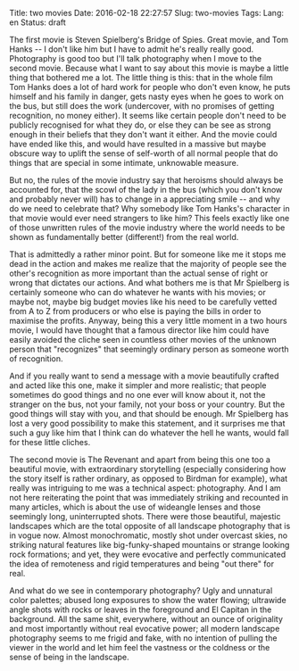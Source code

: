 Title: two movies
Date: 2016-02-18 22:27:57
Slug: two-movies
Tags:
Lang: en
Status: draft

The first movie is Steven Spielberg's Bridge of Spies. Great movie, and Tom Hanks -- I don't like him but I have to admit he's really really good. Photography is good too but I'll talk photography when I move to the second movie. Because what I want to say about this movie is maybe a little thing that bothered me a lot. The little thing is this: that in the whole film Tom Hanks does a lot of hard work for people who don't even know, he puts himself and his family in danger, gets nasty eyes when he goes to work on the bus, but still does the work (undercover, with no promises of getting recognition, no money either). It seems like certain people don't need to be publicly recognised for what they do, or else they can be see as strong enough in their beliefs that they don't want it either. And the movie could have ended like this, and would have resulted in a massive but maybe obscure way to uplift the sense of self-worth of all normal people that do things that are special in some intimate, unknowable measure.

<!-- PELICAN_END_SUMMARY -->

But no, the rules of the movie industry say that heroisms should always be accounted for, that the scowl of the lady in the bus (which you don't know and probably never will) has to change in a appreciating smile -- and why do we need to celebrate that? Why somebody like Tom Hanks's character in that movie would ever need strangers to like him? This feels exactly like one of those unwritten rules of the movie industry where the world needs to be shown as fundamentally better (different!) from the real world.

That is admittedly a rather minor point. But for someone like me it stops me dead in the action and makes me realize that the majority of people see the other's recognition as more important than the actual sense of right or wrong that dictates our actions. And what bothers me is that Mr Spielberg is certainly someone who can do whatever he wants with his movies; or maybe not, maybe big budget movies like his need to be carefully vetted from A to Z from producers or who else is paying the bills in order to maximise the profits. Anyway, being this a very little moment in a two hours movie, I would have thought that a famous director like him could have easily avoided the cliche seen in countless other movies of the unknown person that "recognizes" that seemingly ordinary person as someone worth of recognition.

And if you really want to send a message with a movie beautifully crafted and acted like this one, make it simpler and more realistic; that people sometimes do good things and no one ever will know about it, not the stranger on the bus, not your family, not your boss or your country. But the good things will stay with you, and that should be enough. Mr Spielberg has lost a very good possibility to make this statement, and it surprises me that such a guy like him that I think can do whatever the hell he wants, would fall for these little cliches.

The second movie is The Revenant and apart from being this one too a beautiful movie, with extraordinary storytelling (especially considering how the story itself is rather ordinary, as opposed to Birdman for example), what really was intriguing to me was a technical aspect: photography. And I am not here reiterating the point that was immediately striking and recounted in many articles, which is about the use of wideangle lenses and those seemingly long, uninterrupted shots. There were those beautiful, majestic landscapes which are the total opposite of all landscape photography that is in vogue now. Almost monochromatic, mostly shot under overcast skies, no striking natural features like big-funky-shaped mountains or strange looking rock formations; and yet, they were evocative and perfectly communicated the idea of remoteness and rigid temperatures and being "out there" for real.

And what do we see in contemporary photography? Ugly and unnatural color palettes; abused long exposures to show the water flowing; ultrawide angle shots with rocks or leaves in the foreground and El Capitan in the background. All the same shit, everywhere, without an ounce of originality and most importantly without real evocative power; all modern landscape photography seems to me frigid and fake, with no intention of pulling the viewer in the world and let him feel the vastness or the coldness or the sense of being in the landscape.


